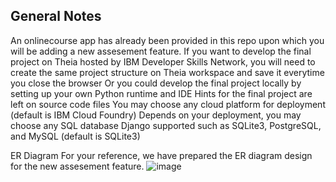 ## General Notes

An onlinecourse app has already been provided in this repo upon which you will be adding a new assesement feature.
If you want to develop the final project on Theia hosted by IBM Developer Skills Network, you will need to create the same project 
structure on Theia workspace and save it everytime you close the browser
Or you could develop the final project locally by setting up your own Python runtime and IDE
Hints for the final project are left on source code files
You may choose any cloud platform for deployment (default is IBM Cloud Foundry)
Depends on your deployment, you may choose any SQL database Django supported such as SQLite3, PostgreSQL, and MySQL (default is SQLite3)

ER Diagram For your reference, we have prepared the ER diagram design for the new assesement feature.
![image](https://user-images.githubusercontent.com/42636064/175813105-a501aa7e-5aca-47d8-b7a1-d5db549188a8.png)
